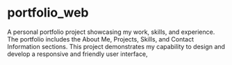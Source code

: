 # portfolio_web
A personal portfolio project showcasing my work, skills, and experience. The portfolio includes the About Me, Projects, Skills, and Contact Information sections. This project demonstrates my capability to design and develop a responsive and friendly user interface, 
